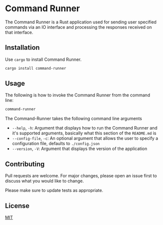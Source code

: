 # Command Runner

The Command Runner is a Rust application used for sending user specified commands via an IO interface and processing the responses received
on that interface.

## Installation

Use `cargo` to install Command Runner.

```bash
cargo install command-runner
```

## Usage

The following is how to invoke the Command Runner from the command line:

```bash
command-runner
```

The Command-Runner takes the following command line arguments

- `--help`, `-h`: Argument that displays how to run the Command Runner and it's supported arguments, basically what this section of the `README.md` is
- `--config-file`, `-c`: An optional argument that allows the user to specify a configuration file, defaults to `./config.json`
- `--version`, `-V`: Argument that displays the version of the application

## Contributing

Pull requests are welcome. For major changes, please open an issue first
to discuss what you would like to change.

Please make sure to update tests as appropriate.

## License

[MIT](https://choosealicense.com/licenses/mit/)
